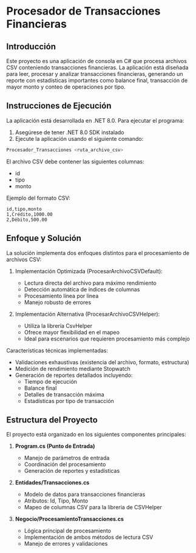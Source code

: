 # Procesador de Transacciones Financieras

## Introducción
Este proyecto es una aplicación de consola en C# que procesa archivos CSV conteniendo transacciones financieras. La aplicación está diseñada para leer, procesar y analizar transacciones financieras, generando un reporte con estadísticas importantes como balance final, transacción de mayor monto y conteo de operaciones por tipo.

## Instrucciones de Ejecución
La aplicación está desarrollada en .NET 8.0. Para ejecutar el programa:

1. Asegúrese de tener .NET 8.0 SDK instalado
2. Ejecute la aplicación usando el siguiente comando:
```bash
Procesador_Transacciones <ruta_archivo_csv>
```

El archivo CSV debe contener las siguientes columnas:
- id
- tipo
- monto

Ejemplo del formato CSV:
```csv
id,tipo,monto
1,Crédito,1000.00
2,Débito,500.00
```

## Enfoque y Solución
La solución implementa dos enfoques distintos para el procesamiento de archivos CSV:

1. Implementación Optimizada (ProcesarArchivoCSVDefault):
   - Lectura directa del archivo para máximo rendimiento
   - Detección automática de índices de columnas
   - Procesamiento línea por línea
   - Manejo robusto de errores

2. Implementación Alternativa (ProcesarArchivoCSVHelper):
   - Utiliza la librería CsvHelper
   - Ofrece mayor flexibilidad en el mapeo
   - Ideal para escenarios que requieren procesamiento más complejo

Características técnicas implementadas:
- Validaciones exhaustivas (existencia del archivo, formato, estructura)
- Medición de rendimiento mediante Stopwatch
- Generación de reportes detallados incluyendo:
  - Tiempo de ejecución
  - Balance final
  - Detalles de transacción máxima
  - Estadísticas por tipo de transacción

## Estructura del Proyecto
El proyecto está organizado en los siguientes componentes principales:

1. **Program.cs (Punto de Entrada)**
   - Manejo de parámetros de entrada
   - Coordinación del procesamiento
   - Generación de reportes y estadísticas

2. **Entidades/Transacciones.cs**
   - Modelo de datos para transacciones financieras
   - Atributos: Id, Tipo, Monto
   - Mapeo de columnas CSV para la libreria de CSVHelper

3. **Negocio/ProcesamientoTransacciones.cs**
   - Lógica principal de procesamiento
   - Implementación de ambos métodos de lectura CSV
   - Manejo de errores y validaciones
